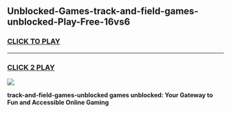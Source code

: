 
## Unblocked-Games-track-and-field-games-unblocked-Play-Free-16vs6
<h3>
<a href="https://premium76.site?title=track-and-field-games-unblocked&ref=23A">CLICK TO PLAY</a></h3>
<hr>

<h3>
<a href="https://premium76.site?title=track-and-field-games-unblocked&ref=23A">CLICK 2 PLAY</a>
  
</h3>

<a href="https://premium76.site?title=track-and-field-games-unblocked&ref=23A"><img src="https://clearcache.store/games.png"></a>


**track-and-field-games-unblocked games unblocked: Your Gateway to Fun and Accessible Online Gaming**
